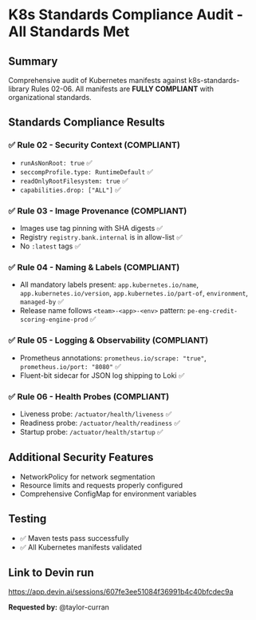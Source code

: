 # K8s Standards Compliance Audit - All Standards Met

## Summary
Comprehensive audit of Kubernetes manifests against k8s-standards-library Rules 02-06. All manifests are **FULLY COMPLIANT** with organizational standards.

## Standards Compliance Results

### ✅ Rule 02 - Security Context (COMPLIANT)
- `runAsNonRoot: true` ✅
- `seccompProfile.type: RuntimeDefault` ✅  
- `readOnlyRootFilesystem: true` ✅
- `capabilities.drop: ["ALL"]` ✅

### ✅ Rule 03 - Image Provenance (COMPLIANT)
- Images use tag pinning with SHA digests ✅
- Registry `registry.bank.internal` is in allow-list ✅
- No `:latest` tags ✅

### ✅ Rule 04 - Naming & Labels (COMPLIANT)
- All mandatory labels present: `app.kubernetes.io/name`, `app.kubernetes.io/version`, `app.kubernetes.io/part-of`, `environment`, `managed-by` ✅
- Release name follows `<team>-<app>-<env>` pattern: `pe-eng-credit-scoring-engine-prod` ✅

### ✅ Rule 05 - Logging & Observability (COMPLIANT)
- Prometheus annotations: `prometheus.io/scrape: "true"`, `prometheus.io/port: "8080"` ✅
- Fluent-bit sidecar for JSON log shipping to Loki ✅

### ✅ Rule 06 - Health Probes (COMPLIANT)
- Liveness probe: `/actuator/health/liveness` ✅
- Readiness probe: `/actuator/health/readiness` ✅
- Startup probe: `/actuator/health/startup` ✅

## Additional Security Features
- NetworkPolicy for network segmentation
- Resource limits and requests properly configured
- Comprehensive ConfigMap for environment variables

## Testing
- ✅ Maven tests pass successfully
- ✅ All Kubernetes manifests validated

## Link to Devin run
https://app.devin.ai/sessions/607fe3ee51084f36991b4c40bfcdec9a

**Requested by:** @taylor-curran
